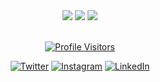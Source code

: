 <!--
# 😎 Shubhashish Chakraborty:
-->

<div align="center">
  <img src ="https://github-readme-stats.vercel.app/api?username=Shubhashish-Chakraborty&show_icons=true&count_private=true&theme=darcula&hide=issues&hide_border=true&bg_color=00000000">
  <img src ="https://github-readme-stats.vercel.app/api/top-langs/?username=Shubhashish-Chakraborty&layout=compact&hide_border=true&theme=darcula&bg_color=00000000&langs_count=6&hide=jupyter%20notebook,mdx,tex,html,lua,php&exclude_repo=Pacman-AI">
<!--   <img src ="https://github-readme-streak-stats.herokuapp.com?user=Shubhashish-Chakraborty&theme=darcula&hide_border=true&background=FFFFFF00"> -->
  <img src ="https://github-readme-streak-stats.herokuapp.com/?user=Shubhashish-Chakraborty&theme=dracula">
</div>


<br/>

<p align="center">
  <a href="https://avipatilweb.me/">
    <img src="https://komarev.com/ghpvc/?username=Shubhashish-Chakraborty&label=Profile%20Visitors&color=0e75b6&style=flat" alt="Profile Visitors"/>
  </a>
</p>

<div align="center">
  
  [![Twitter](https://img.shields.io/badge/Twitter-%231DA1F2.svg?logo=Twitter&logoColor=white)](https://twitter.com/__Shubhashish__)
  [![Instagram](https://img.shields.io/badge/Instagram-%23E4405F.svg?logo=Instagram&logoColor=white)](https://instagram.com/___shubhashish___)
  [![LinkedIn](https://img.shields.io/badge/LinkedIn-%230077B5.svg?logo=linkedin&logoColor=white)](https://linkedin.com/in/shubhashish-chakraborty)

</div>

<!--
# 💻 Tech Stack:
![Django](https://img.shields.io/badge/Django-092E20?style=for-the-badge&logo=django&logoColor=white)
![Python](https://img.shields.io/badge/python-3670A0?style=for-the-badge&logo=python&logoColor=ffdd54)
![JavaScript](https://img.shields.io/badge/javascript-%23323330.svg?style=for-the-badge&logo=javascript&logoColor=%23F7DF1E)
![TypeScript](https://img.shields.io/badge/typescript-%23007ACC.svg?style=for-the-badge&logo=typescript&logoColor=white)
![NodeJS](https://img.shields.io/badge/node.js-6DA55F?style=for-the-badge&logo=node.js&logoColor=white)
![HTML5](https://img.shields.io/badge/html5-%23E34F26.svg?style=for-the-badge&logo=html5&logoColor=white)
![CSS3](https://img.shields.io/badge/css3-%231572B6.svg?style=for-the-badge&logo=css3&logoColor=white)
![Vercel](https://img.shields.io/badge/vercel-%23000000.svg?style=for-the-badge&logo=vercel&logoColor=white)
![TailwindCSS](https://img.shields.io/badge/tailwindcss-%2338B2AC.svg?style=for-the-badge&logo=tailwind-css&logoColor=white)
![Bootstrap](https://img.shields.io/badge/bootstrap-%23563D7C.svg?style=for-the-badge&logo=bootstrap&logoColor=white)
![Express.js](https://img.shields.io/badge/express.js-%23404d59.svg?style=for-the-badge&logo=express&logoColor=%2361DAFB)
![Next JS](https://img.shields.io/badge/Next-black?style=for-the-badge&logo=next.js&logoColor=white)
![React](https://img.shields.io/badge/react-%2320232a.svg?style=for-the-badge&logo=react&logoColor=%2361DAFB)
![MongoDB](https://img.shields.io/badge/MongoDB-%234ea94b.svg?style=for-the-badge&logo=mongodb&logoColor=white)
![MySQL](https://img.shields.io/badge/mysql-%2300f.svg?style=for-the-badge&logo=mysql&logoColor=white)
![LINUX](https://img.shields.io/badge/Linux-FCC624?style=for-the-badge&logo=linux&logoColor=black)
![PHP](https://img.shields.io/badge/php-%23777BB4.svg?style=for-the-badge&logo=php&logoColor=white)
![Notion](https://img.shields.io/badge/Notion-%23000000.svg?style=for-the-badge&logo=notion&logoColor=white)

# 📊 GitHub Stats:
![](https://github-readme-stats.vercel.app/api/top-langs/?username=Shubhashish-Chakraborty&theme=dark) <br>
![](https://github-readme-stats.vercel.app/api?username=Shubhashish-Chakraborty&theme=dark&hide_border=false&include_all_commits=false&count_private=false)
-->
